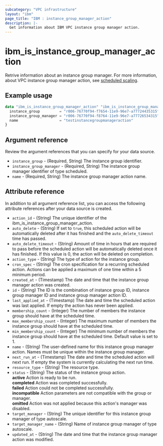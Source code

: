 ```yaml
---
subcategory: "VPC infrastructure"
layout: "ibm"
page_title: "IBM : instance_group_manager_action"
description: |-
  Get information about IBM VPC instance group manager action.
---
```


# ibm_is_instance_group_manager_action

Retrive information about an instance group manager. For more information, about VPC instance group manager action, see [scheduled scaling](https://cloud.ibm.com/docs/vpc?topic=vpc-scheduled-scaling-vpc).

## Example usage

```terraform
data "ibm_is_instance_group_manager_action" "ibm_is_instance_group_manager_action" {
  instance_group         = "r006-76770f94-f7654-11e9-96e7-a77724435315"
  instance_group_manager = "r006-76770f94-f8764-11e9-96e7-a77726534315"
  name                   = "testinstancegroupmanageraction"
}
```

## Argument reference
Review the argument references that you can specify for your data source. 

- `instance_group` - (Required, String) The instance group identifier.
- `instance_group_manager` - (Required, String) The instance group manager identifier of type scheduled.
- `name` - (Required, String) The instance group manager action name.

## Attribute reference
In addition to all argument reference list, you can access the following attribute references after your data source is created. 

- `action_id` - (String) The unique identifier of the ibm_is_instance_group_manager_action.
- `auto_delete` - (String) If set to `true`, this scheduled action will be automatically deleted after it has finished and the `auto_delete_timeout` time has passed.
- `auto_delete_timeout` - (String) Amount of time in hours that are required to pass before the scheduled action will be automatically deleted once it has finished. If this value is 0, the action will be deleted on completion.
- `action_type` - (String) The type of action for the instance group.
- `cron_spec` - (String) The cron specification for a recurring scheduled action. Actions can be applied a maximum of one time within a 5 minimum period.
- `created_at` - (Timestamp) The date and time that the instance group manager action was created.
- `id` -  (String) The ID is the combination of instance group ID, instance group manager ID and instance group manager action ID.
- `last_applied_at` - (Timestamp) The date and time the scheduled action was last applied. If empty the action has never been applied.
- `membership_count` - (Integer) The number of members the instance group should have at the scheduled time.
- `max_membership_count` - (Integer) The maximum number of members the instance group should have at the scheduled time.
- `min_membership_count` - (Integer) The minimum number of members the instance group should have at the scheduled time. Default value is set to 1.
- `name` - (String) The user-defined name for this instance group manager action. Names must be unique within the instance group manager.
- `next_run_at` - (Timestamp) The date and time the scheduled action will next run. If empty the system is currently calculating the next run time.
- `resource_type` - (String) The resource type.
- `status` - (String) The status of the instance group action. </br>
      **active** Action is ready to be run.</br>
      **completed** Action was completed successfully.</br>
      **failed** Action could not be completed successfully.</br>
      **incompatible** Action parameters are not compatible with the group or manager.</br>
      **omitted** Action was not applied because this action's manager was disabled.
- `target_manager` - (String) The unique identifier for this instance group manager of type autoscale.
- `target_manager_name` - (String) Name of instance group manager of type autoscale.
- `updated_at` - (String) The date and time that the instance group manager action was modified.

